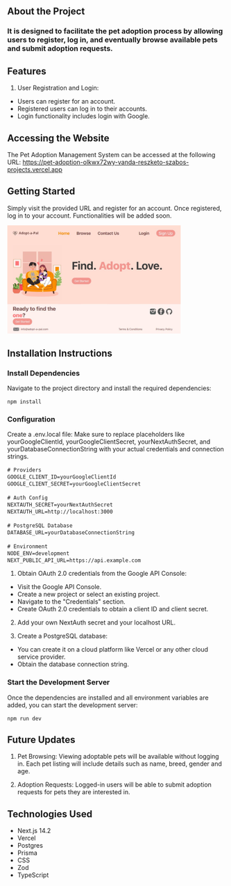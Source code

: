 ## About the Project
### It is designed to facilitate the pet adoption process by allowing users to register, log in, and eventually browse available pets and submit adoption requests. 

## Features
1. User Registration and Login:
- Users can register for an account.
- Registered users can log in to their accounts.
- Login functionality includes login with Google.

## Accessing the Website
The Pet Adoption Management System can be accessed at the following URL:
https://pet-adoption-olkwx72wy-vanda-reszketo-szabos-projects.vercel.app

## Getting Started
Simply visit the provided URL and register for an account. Once registered, log in to your account. 
Functionalities will be added soon.

<img src="https://github.com/vandaszabo/PetAdoption/blob/main/website.png?raw=true" alt="Website Preview" width="400" height="auto">

## Installation Instructions
### Install Dependencies
Navigate to the project directory and install the required dependencies:
```
npm install
```

### Configuration
Create a .env.local file:
Make sure to replace placeholders like yourGoogleClientId, yourGoogleClientSecret, yourNextAuthSecret, and yourDatabaseConnectionString with your actual credentials and connection strings.
```
# Providers
GOOGLE_CLIENT_ID=yourGoogleClientId
GOOGLE_CLIENT_SECRET=yourGoogleClientSecret

# Auth Config
NEXTAUTH_SECRET=yourNextAuthSecret
NEXTAUTH_URL=http://localhost:3000

# PostgreSQL Database
DATABASE_URL=yourDatabaseConnectionString

# Environment
NODE_ENV=development
NEXT_PUBLIC_API_URL=https://api.example.com
```

1. Obtain OAuth 2.0 credentials from the Google API Console:
* Visit the Google API Console.
* Create a new project or select an existing project.
* Navigate to the "Credentials" section.
* Create OAuth 2.0 credentials to obtain a client ID and client secret.

2. Add your own NextAuth secret and your localhost URL.

3. Create a PostgreSQL database:
* You can create it on a cloud platform like Vercel or any other cloud service provider.
* Obtain the database connection string.

### Start the Development Server
Once the dependencies are installed and all environment variables are added, you can start the development server:
```
npm run dev
```

## Future Updates
1. Pet Browsing:
Viewing adoptable pets will be available without logging in.
Each pet listing will include details such as name, breed, gender and age.

3. Adoption Requests:
Logged-in users will be able to submit adoption requests for pets they are interested in.

## Technologies Used
- Next.js 14.2
- Vercel
- Postgres
- Prisma
- CSS
- Zod
- TypeScript

